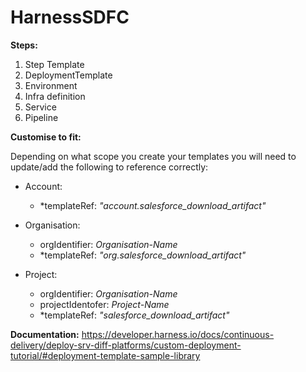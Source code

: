 # HarnessSDFC


**Steps:**
1. Step Template
2. DeploymentTemplate
3. Environment
4. Infra definition
5. Service
6. Pipeline

**Customise to fit:**

Depending on what scope you create your templates you will need to update/add the following to reference correctly:

- Account:
  - *templateRef: _"account.salesforce_download_artifact"_

- Organisation:
    - orgIdentifier: _Organisation-Name_
    - *templateRef: _"org.salesforce_download_artifact"_
      
- Project:
    - orgIdentifier: _Organisation-Name_
    - projectIdentofer: _Project-Name_
    - *templateRef: _"salesforce_download_artifact"_

**Documentation:**
https://developer.harness.io/docs/continuous-delivery/deploy-srv-diff-platforms/custom-deployment-tutorial/#deployment-template-sample-library

